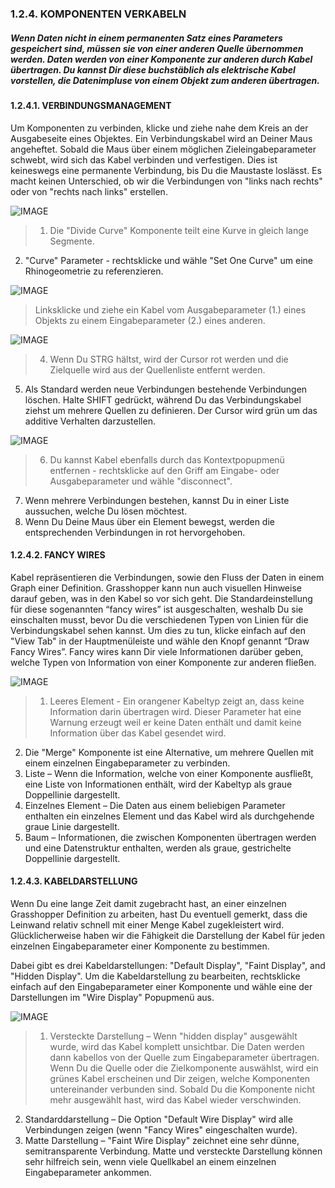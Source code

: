 ### 1.2.4. KOMPONENTEN VERKABELN

##### Wenn Daten nicht in einem permanenten Satz eines Parameters gespeichert sind, müssen sie von einer anderen Quelle übernommen werden. Daten werden von einer Komponente zur anderen durch Kabel übertragen. Du kannst Dir diese buchstäblich als elektrische Kabel vorstellen, die Datenimpluse von einem Objekt zum anderen übertragen.

#### 1.2.4.1. VERBINDUNGSMANAGEMENT
Um Komponenten zu verbinden, klicke und ziehe nahe dem Kreis an der Ausgabeseite eines Objektes. Ein Verbindungskabel wird an Deiner Maus angeheftet. Sobald die Maus über einem möglichen Zieleingabeparameter schwebt, wird sich das Kabel verbinden und verfestigen. Dies ist keineswegs eine permanente Verbindung, bis Du die Maustaste loslässt. Es macht keinen Unterschied, ob wir die Verbindungen von "links nach rechts" oder von "rechts nach links" erstellen.

![IMAGE](images/1-2-4/1-2-4_001a.png)
>1. Die "Divide Curve" Komponente teilt eine Kurve in gleich lange Segmente.
2. "Curve" Parameter - rechtsklicke und wähle "Set One Curve" um eine Rhinogeometrie zu referenzieren.

![IMAGE](images/1-2-4/1-2-4_001b.png)
>Linksklicke und ziehe ein Kabel vom Ausgabeparameter (1.) eines Objekts zu einem Eingabeparameter (2.) eines anderen.

![IMAGE](images/1-2-4/1-2-4_001c.png)
>4. Wenn Du STRG hältst, wird der Cursor rot werden und die Zielquelle wird aus der Quellenliste entfernt werden.
5. Als Standard werden neue Verbindungen bestehende Verbindungen löschen. Halte SHIFT gedrückt, während Du das Verbindungskabel ziehst um mehrere Quellen zu definieren. Der Cursor wird grün um das additive Verhalten darzustellen.

![IMAGE](images/1-2-4/1-2-4_001d.png)
>6. Du kannst Kabel ebenfalls durch das Kontextpopupmenü entfernen - rechtsklicke auf den Griff am Eingabe- oder Ausgabeparameter und wähle "disconnect".
7. Wenn mehrere Verbindungen bestehen, kannst Du in einer Liste aussuchen, welche Du lösen möchtest.
8. Wenn Du Deine Maus über ein Element bewegst, werden die entsprechenden Verbindungen in rot hervorgehoben.

#### 1.2.4.2. FANCY WIRES
Kabel repräsentieren die Verbindungen, sowie den Fluss der Daten in einem Graph einer Definition. Grasshopper kann nun auch visuellen Hinweise darauf geben, was in den Kabel so vor sich geht. Die Standardeinstellung für diese sogenannten “fancy wires” ist ausgeschalten, weshalb Du sie einschalten musst, bevor Du die verschiedenen Typen von Linien für die Verbindungskabel sehen kannst. Um dies zu tun, klicke einfach auf den "View Tab" in der Hauptmenüleiste und wähle den Knopf genannt “Draw Fancy Wires”. Fancy wires kann Dir viele Informationen darüber geben, welche Typen von Information von einer Komponente zur anderen fließen.

![IMAGE](images/1-2-4/1-2-4_002-fancy-wires.png)
>1. Leeres Element - Ein orangener Kabeltyp zeigt an, dass keine Information darin übertragen wird. Dieser Parameter hat eine Warnung erzeugt weil er keine Daten enthält und damit keine Information über das Kabel gesendet wird.
2. Die "Merge" Komponente ist eine Alternative, um mehrere Quellen mit einem einzelnen Eingabeparameter zu verbinden. 
3. Liste – Wenn die Information, welche von einer Komponente ausfließt, eine Liste von Informationen enthält, wird der Kabeltyp als graue Doppellinie dargestellt.
4. Einzelnes Element – Die Daten aus einem beliebigen Parameter enthalten ein einzelnes Element und das Kabel wird als durchgehende graue Linie dargestellt.
5. Baum – Informationen, die zwischen Komponenten übertragen werden und eine Datenstruktur enthalten, werden als graue, gestrichelte Doppellinie dargestellt.

#### 1.2.4.3. KABELDARSTELLUNG
Wenn Du eine lange Zeit damit zugebracht hast, an einer einzelnen Grasshopper Definition zu arbeiten, hast Du eventuell gemerkt, dass die Leinwand relativ schnell mit einer Menge Kabel zugekleistert wird. Glücklicherweise haben wir die Fähigkeit die Darstellung der Kabel für jeden einzelnen Eingabeparameter einer Komponente zu bestimmen.

Dabei gibt es drei Kabeldarstellungen: "Default Display", "Faint Display", and "Hidden Display". Um die Kabeldarstellung zu bearbeiten, rechtsklicke einfach auf den Eingabeparameter einer Komponente und wähle eine der Darstellungen im "Wire Display" Popupmenü aus.

![IMAGE](images/1-2-4/1-2-4_003-wire-display.png)
>1. Versteckte Darstellung – Wenn "hidden display" ausgewählt wurde, wird das Kabel komplett unsichtbar. Die Daten werden dann kabellos von der Quelle zum Eingabeparameter übertragen. Wenn Du die Quelle oder die Zielkomponente auswählst, wird ein grünes Kabel erscheinen und Dir zeigen, welche Komponenten untereinander verbunden sind. Sobald Du die Komponente nicht mehr ausgewählt hast, wird das Kabel wieder verschwinden.
2. Standarddarstellung – Die Option "Default Wire Display" wird alle Verbindungen zeigen (wenn "Fancy Wires" eingeschalten wurde).
3. Matte Darstellung – "Faint Wire Display" zeichnet eine sehr dünne, semitransparente Verbindung. Matte und versteckte Darstellung können sehr hilfreich sein, wenn viele Quellkabel an einem einzelnen Eingabeparameter ankommen.